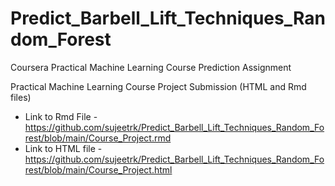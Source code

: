 # Predict_Barbell_Lift_Techniques_Random_Forest
Coursera Practical Machine Learning Course Prediction Assignment

Practical Machine Learning Course Project Submission (HTML and Rmd files)  
 - Link to Rmd File - https://github.com/sujeetrk/Predict_Barbell_Lift_Techniques_Random_Forest/blob/main/Course_Project.rmd
 - Link to HTML file - https://github.com/sujeetrk/Predict_Barbell_Lift_Techniques_Random_Forest/blob/main/Course_Project.html


